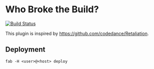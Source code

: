 # Who Broke the Build?

[![Build Status](https://travis-ci.org/zkan/who-broke-build-slack.svg?branch=master)](https://travis-ci.org/zkan/who-broke-build-slack)

This plugin is inspired by https://github.com/codedance/Retaliation.

## Deployment
```
fab -H <user>@<host> deploy
```
